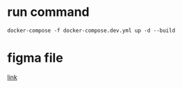 # run command
`docker-compose -f docker-compose.dev.yml up -d --build`

# figma file
[link](https://www.figma.com/design/VPj4DpZQDFBscKiMCRxkjH/Flow-v1?node-id=0-1&t=yfW8GRbZPV2fLHuU-1)
